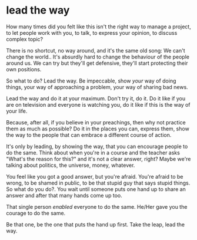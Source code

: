 
# lead the way

How many times did you felt like this isn't the right way to manage a project, to let people work with you, to talk, to express your opinion, to discuss complex topic?

There is no shortcut, no way around, and it's the same old song: We can't change the world..
It's absurdly hard to change the behaviour of the people around us.
We can try but they'll get defensive, they'll start protecting their own positions.

So what to do? Lead the way.
Be impeccable, show _your_ way of doing things, your way of approaching a problem, your way of sharing bad news.

Lead the way and do it at your maximum. Don't try it, do it. Do it like if you are on television and everyone is watching you, do it like if this is the way of your life.

Because, after all, if you believe in your preachings, then why not practice them as much as possible? Do it in the places you can, express them, show the way to the people that can embrace a different course of action.

It's only by leading, by showing the way, that you can encourage people to do the same.
Think about when you're in a course and the teacher asks "What's the reason for this?" and it's not a clear answer, right? Maybe we're talking about politics, the universe, money, whatever.

You feel like you got a good answer, but you're afraid.
You're afraid to be wrong, to be shamed in public, to be that stupid guy that says stupid things.
So what do you do?.
You wait until someone puts one hand up to share an answer and after that many hands come up too.

That single person _enabled_ everyone to do the same. He/Her gave you the courage to do the same.

Be that one, be the one that puts the hand up first.
Take the leap, lead the way.
